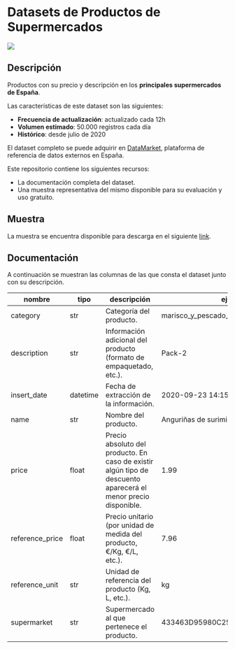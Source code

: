 # Datasets de Productos de Supermercados
<a href="https://datamarket.es">
  <img src="https://datamarket.es/media/banners/productos-de-supermercados-banner.png">
</a>

## Descripción

Productos con su precio y descripción en los __principales supermercados de España__.

Las características de este dataset son las siguientes:

* __Frecuencia de actualización__: actualizado cada 12h
* __Volumen estimado__: 50.000 registros cada día
* __Histórico__: desde julio de 2020

El dataset completo se puede adquirir en [DataMarket](https://datamarket.es/#productos-de-supermercados-dataset), plataforma de referencia de datos externos en España. 

Este repositorio contiene los siguientes recursos:

* La documentación completa del dataset.
* Una muestra representativa del mismo disponible para su evaluación y uso gratuito.

## Muestra

La muestra se encuentra disponible para descarga en el siguiente [link](https://github.com/Data-Market/productos-de-supermercados/blob/main/productos-de-supermercados-sample.csv).

## Documentación

A continuación se muestran las columnas de las que consta el dataset junto con su descripción.

| nombre | tipo | descripción | ejemplo |
|--------|------|-------------|---------|
| category | str | Categoría del producto. | marisco_y_pescado_pescado_congelado |
| description | str | Información adicional del producto (formato de empaquetado, etc.). | Pack-2 |
| insert_date | datetime | Fecha de extracción de la información. | 2020-09-23 14:15:00 |
| name | str | Nombre del producto. | Anguriñas de surimi Pescanova |
| price | float | Precio absoluto del producto. En caso de existir algún tipo de descuento aparecerá el menor precio disponible. | 1.99 |
| reference_price | float | Precio unitario (por unidad de medida del producto, €/Kg, €/L, etc.). | 7.96 |
| reference_unit  | str | Unidad de referencia del producto (Kg, L, etc.). | kg |
| supermarket | str | Supermercado al que pertenece el producto. | 433463D95980C252B92C204E3655BB81 |
